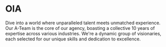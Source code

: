 # OIA
Dive into a world where unparalleled talent meets unmatched experience. Our A-Team is the core of our agency, boasting a collective 10 years of expertise across various industries. We're a dynamic group of visionaries, each selected for our unique skills and dedication to excellence.
